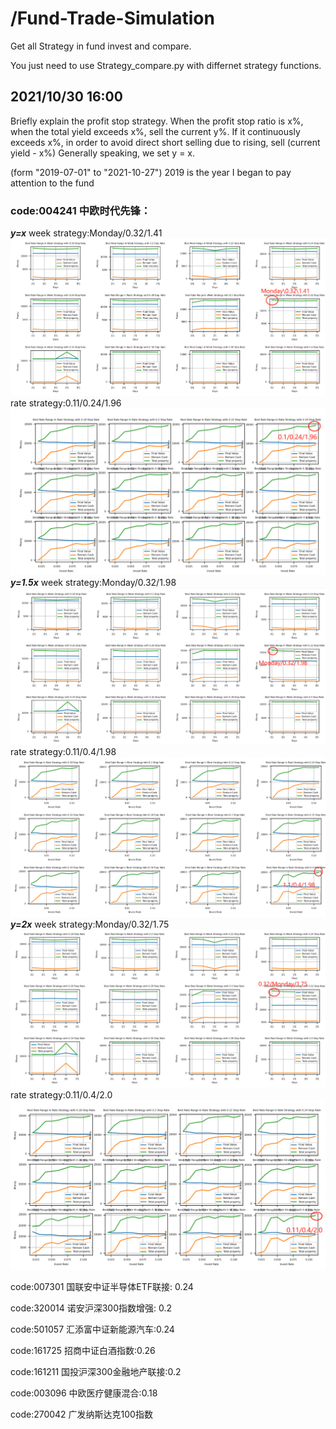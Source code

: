 # /Fund-Trade-Simulation


Get all Strategy in fund invest and compare.

You just need to use Strategy_compare.py with differnet strategy functions.


## 2021/10/30 16:00
Briefly explain the profit stop strategy. When the profit stop ratio is x%, when the total yield exceeds x%, 
sell the current y%. If it continuously exceeds x%, in order to avoid direct short selling due to rising, sell (current yield - x%)
Generally speaking, we set y = x.

(form "2019-07-01" to "2021-10-27")
2019 is the year I began to pay attention to the fund


### code:004241 中欧时代先锋：
*****y=x*****
week strategy:Monday/0.32/1.41
![img.png](img.png)
rate strategy:0.11/0.24/1.96
![img_1.png](img_1.png)
*****y=1.5x*****
week strategy:Monday/0.32/1.98
![img_4.png](img_4.png)
rate strategy:0.11/0.4/1.98
![img_5.png](img_5.png)
*****y=2x*****
week strategy:Monday/0.32/1.75
![img_2.png](img_2.png)
rate strategy:0.11/0.4/2.0
![img_3.png](img_3.png)

code:007301 国联安中证半导体ETF联接: 0.24

code:320014 诺安沪深300指数增强: 0.2

code:501057 汇添富中证新能源汽车:0.24


code:161725 招商中证白酒指数:0.26


code:161211 国投沪深300金融地产联接:0.2


code:003096 中欧医疗健康混合:0.18

code:270042 广发纳斯达克100指数


